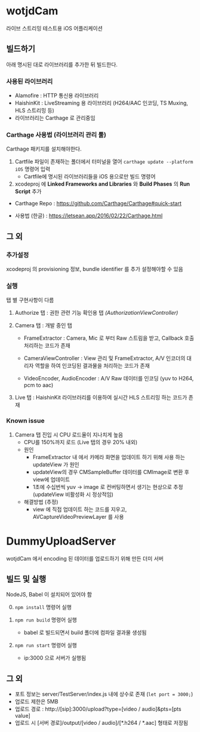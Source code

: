 # wotjdCam

라이브 스트리밍 테스트용 iOS 어플리케이션

## 빌드하기

아래 명시된 대로 라이브러리를 추가한 뒤 빌드한다.

### 사용된 라이브러리

- Alamofire : HTTP 통신용 라이브러리
- HaishinKit : LiveStreaming 용 라이브러리 (H264/AAC 인코딩, TS Muxing, HLS 스트리밍 등)
- 라이브러리는 Carthage 로 관리중임

### Carthage 사용법 (라이브러리 관리 툴)

Carthage 패키지를 설치해야한다.

1. Cartfile 파일이 존재하는 폴더에서 터미널을 열어 `carthage update --platform iOS` 명령어 입력
   - Cartfile에 명시된 라이브러리들을 iOS 용으로만 빌드 명령어
2. xcodeproj 에 **Linked Frameworks and Libraries** 와 **Build Phases** 의 **Run Script** 추가

- Carthage Repo : https://github.com/Carthage/Carthage#quick-start

- 사용법 (한글) : https://letsean.app/2016/02/22/Carthage.html



## 그 외 

### 추가설정

xcodeproj 의 provisioning 정보, bundle identifier 를 추가 설정해야할 수 있음

### 실행

탭 별 구현사항이 다름

1. Authorize 탭 : 권한 관련 기능 확인용 탭 *(AuthorizationViewController)*
2. Camera 탭 : 개발 중인 탭

   - FrameExtractor : Camera, Mic 로 부터 Raw 스트림을 받고, Callback 호출 처리하는 코드가 존재

   - CameraViewController : View 관리 및 FrameExtractor, A/V 인코더의 대리자 역할을 하여 인코딩된 결과물을 처리하는 코드가 존재
   - VideoEncoder, AudioEncoder : A/V Raw 데이터를 인코딩 (yuv to H264, pcm to aac)
3. Live 탭 : HaishinKit 라이브러리를 이용하여 실시간 HLS 스트리밍 하는 코드가 존재

### Known issue

1. Camera 탭 진입 시 CPU 로드율이 지나치게 높음
   - CPU를 150%까지 로드 (Live 탭의 경우 20% 내외)
   - 원인
     - FrameExtractor 내 에서 카메라 화면을 업데이트 하기 위해 사용 하는 updateView 가 원인
     - updateView의 경우 CMSampleBuffer 데이터를 CMImage로 변환 후 view에 업데이트
     - 1초에 수십번씩 yuv -> image 로 컨버팅하면서 생기는 현상으로 추정 (updateView 비활성화 시 정상적임)
   - 해결방법 (추정)
     - view 에 직접 업데이트 하는 코드를 지우고, AVCaptureVideoPreviewLayer 를 사용

# DummyUploadServer 

wotjdCam 에서 encoding 된 데이터를 업로드하기 위해 만든 더미 서버

## 빌드 및 실행

NodeJS, Babel 이 설치되어 있어야 함

0. `npm install` 명령어 실행

1. `npm run build` 명령어 실행
   - babel 로 빌드되면서 build 폴더에 컴파일 결과물 생성됨
2. `npm run start` 명령어 실행
   - ip:3000 으로 서버가 실행됨

## 그 외

- 포트 정보는 server/TestServer/index.js 내에 상수로 존재 (`let port = 3000;`)
- 업로드 제한은 5MB
- 업로드 경로 : http://[sip]:3000/upload?type=[video / audio]&pts=[pts value]
- 업로드 시 [서버 경로]/output/[video / audio]/[*.h264 / *.aac] 형태로 저장됨